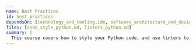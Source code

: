 ```yaml
---
name: Best Practices
id: best_practices
dependsOn: [technology_and_tooling.ide, software_architecture_and_design.procedural]
files: [code_style_python.md, linters_python.md]
summary: |
  This course covers how to style your Python code, and use linters to enforce a consistant style and highlight any code that can lead to commonly encountered bugs or problems.
---
```

